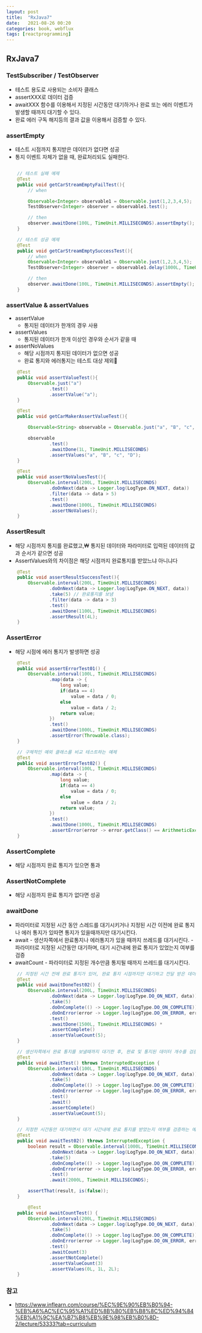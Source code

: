 ```yaml
---
layout: post
title:  "RxJava7"
date:   2021-08-26 00:20
categories: book, webflux
tags: [reactprogramming]
---
```


## RxJava7

### TestSubscriber / TestObserver
- 테스트 용도로 사용되는 소비자 클래스
- assertXXX로 데이터 검증
- awaitXXX 함수를 이용해서 지정된 시간동안 대기하거나 완료 또는 에러 이벤트가 발생할 때까지 대기할 수 있다.
- 완료 에러 구독 해지등의 결과 값을 이용해서 검증할 수 있다.

### assertEmpty
- 테스트 시점까지 통지받은 데이터가 없다면 성공
- 통지 이벤트 자체가 없을 때, 완료처리되도 실패한다.

```java

    // 테스트 실패 예제
    @Test
    public void getCarStreamEmptyFailTest(){
        // when

        Observable<Integer> observable1 = Observable.just(1,2,3,4,5);
        TestObserver<Integer> observer = observable1.test();

        // then
        observer.awaitDone(100L, TimeUnit.MILLISECONDS).assertEmpty();
    }

    // 테스트 성공 예제
    @Test
    public void getCarStreamEmptySuccessTest(){
        // when
        Observable<Integer> observable1 = Observable.just(1,2,3,4,5);
        TestObserver<Integer> observer = observable1.delay(1000L, TimeUnit.MILLISECONDS).test();

        // then
        observer.awaitDone(100L, TimeUnit.MILLISECONDS).assertEmpty();
    }
```

### assertValue & assertValues
- assertValue
    - 통지된 데이터가 한개의 경우 사용
- assertValues
    - 통지된 데이터가 한개 이상인 경우와 순서가 같을 때
- assertNoValues
    - 해당 시점까지 통지된 데이터가 없으면 성공
    - 완료 통지와 에러통지는 테스트 대상 제외

```java
    @Test
    public void assertValueTest(){
        Observable.just("a")
                .test()
                .assertValue("a");
    }

    @Test
    public void getCarMakerAssertValueTest(){

        Observable<String> observable = Observable.just("a", "B", "c", "D");

        observable
                .test()
                .awaitDone(1L, TimeUnit.MILLISECONDS)
                .assertValues("a", "B", "c", "D");
    }

    @Test
    public void assertNoValuesTest(){
        Observable.interval(200L, TimeUnit.MILLISECONDS)
                .doOnNext(data -> Logger.log(LogType.ON_NEXT, data))
                .filter(data -> data > 5)
                .test()
                .awaitDone(1000L, TimeUnit.MILLISECONDS)
                .assertNoValues();
    }
```

### AssertResult
- 해당 시점까지 통지를 완료했고,₩ 통지된 데이터와 파라미터로 입력된 데이터의 값과 순서가 같으면 성공
- AssertValues와의 차이점은 해당 시점까지 완료통지를 받았느냐 아니냐다

```java
    @Test
    public void assertResultSuccessTest(){
        Observable.interval(200L, TimeUnit.MILLISECONDS)
                .doOnNext(data -> Logger.log(LogType.ON_NEXT, data))
                .take(5) // 완료통지를 보냄
                .filter(data -> data > 3)
                .test()
                .awaitDone(1100L, TimeUnit.MILLISECONDS)
                .assertResult(4L);
    }

```

### AssertError
- 해당 시점에 에러 통지가 발생하면 성공

```java
    @Test
    public void assertErrorTest01() {
        Observable.interval(100L, TimeUnit.MILLISECONDS)
                .map(data -> {
                    long value;
                    if(data == 4)
                        value = data / 0;
                    else
                        value = data / 2;
                    return value;
                })
                .test()
                .awaitDone(1000L, TimeUnit.MILLISECONDS)
                .assertError(Throwable.class);
    }

    // 구체적인 예외 클래스를 비교 테스트하는 예제
    @Test
    public void assertErrorTest02() {
        Observable.interval(100L, TimeUnit.MILLISECONDS)
                .map(data -> {
                    long value;
                    if(data == 4)
                        value = data / 0;
                    else
                        value = data / 2;
                    return value;
                })
                .test()
                .awaitDone(1000L, TimeUnit.MILLISECONDS)
                .assertError(error -> error.getClass() == ArithmeticException.class);
    }
```

### AssertComplete
- 해당 시점까지 완료 통지가 있으면 통과

### AssertNotComplete
- 해당 시점까지 완료 통지가 없다면 성공

### awaitDone
- 파라미터로 지정된 시간 동안 스레드를 대기시키거나 지정된 시간 이전에 완료 통지나 에러 통지가 있따면 통지가 있을때까지만 대기시킨다.
- await
        - 생산자쪽에서 완료통지나 에러통지가 있을 때까지 쓰레드를 대기시킨다.
        - 파라미터로 지정된 시간동안 대기하며, 대기 시간내에 완료 통지가 있었는지 여부를 검증
- awaitCount
        - 파라미터로 지정된 개수만큼 통지될 때까지 쓰레드를 대기시킨다.

```java
    // 지정된 시간 전에 완료 통지가 있어, 완료 통지 시점까지만 대기하고 전달 받은 데이터의 개수가 맞는지 검증하는 예제
    @Test
    public void awaitDoneTest02() {
        Observable.interval(200L, TimeUnit.MILLISECONDS)
                .doOnNext(data -> Logger.log(LogType.DO_ON_NEXT, data))
                .take(5)
                .doOnComplete(() -> Logger.log(LogType.DO_ON_COMPLETE))
                .doOnError(error -> Logger.log(LogType.DO_ON_ERROR, error.getMessage()))
                .test()
                .awaitDone(1500L, TimeUnit.MILLISECONDS) *
                .assertComplete()
                .assertValueCount(5);
    }

    // 생산자쪽에서 완료 통지를 보낼때까지 대기한 후, 완료 및 통지된 데이터 개수를 검증하는 예제
    @Test
    public void awaitTest() throws InterruptedException {
        Observable.interval(100L, TimeUnit.MILLISECONDS)
                .doOnNext(data -> Logger.log(LogType.DO_ON_NEXT, data))
                .take(5)
                .doOnComplete(() -> Logger.log(LogType.DO_ON_COMPLETE))
                .doOnError(error -> Logger.log(LogType.DO_ON_ERROR, error.getMessage()))
                .test()
                .await()
                .assertComplete()
                .assertValueCount(5);
    }

    // 지정한 시간동안 대기하면서 대기 시간내에 완료 통지를 받았는지 여부를 검증하는 예제
    @Test
    public void awaitTest02() throws InterruptedException {
        boolean result = Observable.interval(1000L, TimeUnit.MILLISECONDS)
                .doOnNext(data -> Logger.log(LogType.DO_ON_NEXT, data))
                .take(5)
                .doOnComplete(() -> Logger.log(LogType.DO_ON_COMPLETE))
                .doOnError(error -> Logger.log(LogType.DO_ON_ERROR, error.getMessage()))
                .test()
                .await(2000L, TimeUnit.MILLISECONDS);

        assertThat(result, is(false));
    }

        @Test
    public void awaitCountTest() {
        Observable.interval(200L, TimeUnit.MILLISECONDS)
                .doOnNext(data -> Logger.log(LogType.DO_ON_NEXT, data))
                .take(5)
                .doOnComplete(() -> Logger.log(LogType.DO_ON_COMPLETE))
                .doOnError(error -> Logger.log(LogType.DO_ON_ERROR, error.getMessage()))
                .test()
                .awaitCount(3)
                .assertNotComplete()
                .assertValueCount(3)
                .assertValues(0L, 1L, 2L);
    }

```




### 참고 
* <https://www.inflearn.com/course/%EC%9E%90%EB%B0%94-%EB%A6%AC%EC%95%A1%ED%8B%B0%EB%B8%8C%ED%94%84%EB%A1%9C%EA%B7%B8%EB%9E%98%EB%B0%8D-2/lecture/53333?tab=curriculum>



